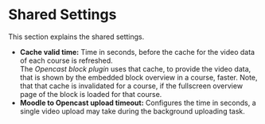 # Shared Settings
This section explains the shared settings.

* **Cache valid time:** Time in seconds, before the cache for the video data of each course is refreshed.<br>
The *Opencast block plugin* uses that cache, to provide the video data, that is shown by the embedded block overview in a course, faster.
Note, that that cache is invalidated for a course, if the fullscreen overview page of the block is loaded for that course.
* **Moodle to Opencast upload timeout:** Configures the time in seconds, a single video upload may take during the background uploading task.